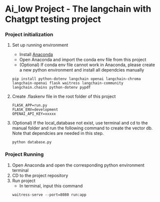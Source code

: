 # Ai_low Project - The langchain with Chatgpt testing project
### Project initialization 

1. Set up running environment
    - Install [Anaconda](https://www.anaconda.com/download)
    - Open Anaconda and import the conda env file from this project 
    - (Optional) If conda env file cannot work in Anaconda, please create a new python environment and install all dependcies manually 
    ```
    pip install python-dotenv langchain openai langchain-chroma langchain-openai flask waitress langchain-community langchain.chains python-dotenv pypdf
    ```

2. Create .flaskenv file in the root folder of this project
    ```
    FLASK_APP=run.py
    FLASK_ENV=development
    OPENAI_API_KEY=xxxxx
    ```
3. (Optional) If the local_database not exist, use terminal and cd to the manual folder and run the following command to create the vector db. Note that dependcies are needed in this step. 
    ```
    python database.py
    ```

### Project Running
1. Open Anaconda and open the corresponding python environment terminal
2. CD to the project repository
3. Run project
    - In terminal, input this command
    ```
    waitress-serve --port=8080 run:app
    ```